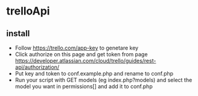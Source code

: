# trelloApi

## install
- Follow https://trello.com/app-key to genetare key
- Click authorize on this page and get token
from page https://developer.atlassian.com/cloud/trello/guides/rest-api/authorization/ 
- Put key and token to conf.example.php and rename to conf.php
- Run your script with GET models (eg index.php?models) and select the model you want in permissions[] and add it to conf.php
